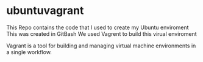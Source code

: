 # ubuntuvagrant

This Repo contains the code that I used to create my Ubuntu enviroment
This was created in GitBash
We used Vagrent to build this virual enviroment 

Vagrant is a tool for building and managing virtual machine environments in a single workflow. 



